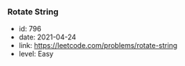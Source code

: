### Rotate String

* id: 796
* date: 2021-04-24
* link: https://leetcode.com/problems/rotate-string
* level: Easy
